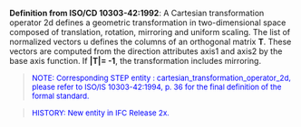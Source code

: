 ﻿**Definition from ISO/CD 10303-42:1992**: A Cartesian transformation operator 2d defines a geometric transformation in two-dimensional space composed of translation, rotation, mirroring and uniform scaling. The list of normalized vectors u defines the columns of an orthogonal matrix **T**. These vectors are computed from the direction attributes axis1 and axis2 by the base axis function. If **|T|= -1**, the transformation includes mirroring.

> <font size="-1" color="#0000FF">NOTE: Corresponding STEP
		entity : cartesian_transformation_operator_2d, please refer to ISO/IS
		10303-42:1994, p. 36 for the final definition of the formal standard.
		</font>

> <font size="-1" color="#0000FF">HISTORY: New entity in IFC
		Release 2x.</font>
